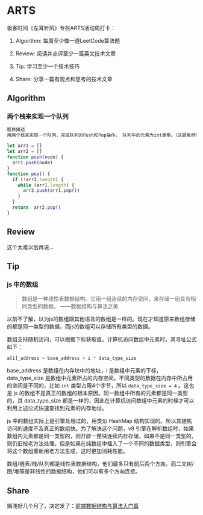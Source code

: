 # ARTS

极客时间《左耳听风》专栏ARTS活动周打卡：

1. Algorithm: 每周至少做一道LeetCode算法题

2. Review: 阅读并点评至少一篇英文技术文章

3. Tip: 学习至少一个技术技巧

4. Share: 分享一篇有观点和思考的技术文章

## Algorithm

### 两个栈来实现一个队列

```html
题目描述
用两个栈来实现一个队列，完成队列的Push和Pop操作。 队列中的元素为int类型。（这题虽然实现很简单，但是逻辑还是有点绕的）
```

```js
let arr1 = []
let arr2 = []
function push(node) {
  arr1.push(node)
}
function pop() {
  if (!arr2.length) {
    while (arr1.length) {
      arr2.push(arr1.pop())
    }
  }
  return  arr2.pop()
}
```

## Review

这个太难以后再说...

## Tip

### js 中的数组

> 数组是一种线性表数据结构。它用一组连续的内存空间，来存储一组具有相同类型的数据。 ——数据结构与算法之美

以前不了解，以为js的数组跟其他语言的数组是一样的。现在才知道原来数组存储的都是同一类型的数据，而js的数组可以存储所有类型的数据。

数组支持随机访问，可以根据下标获取值。计算机访问数组中元素时，其寻址公式如下：

```js
a[i]_address = base_address + i * data_type_size
```

base_address 是数组在内存块中的地址，i 是数组中元素的下标，data_type_size 是数组中元素所占的内存空间。不同类型的数据在内存中所占用的空间是不同的，比如 `int` 类型占用4个字节，所以 `data_type_size = 4` 。这也是 js 的数组不是真正的数组的根本原因。同一数组中所有的元素都是同一类型的，其 data_type_size 都是一样的，因此在计算机访问数组中元素的时候才可以利用上述公式快速查找到元素的内存地址。

js 中的数组实际上是引擎处理过的，用类似 HashMap 结构实现的。所以其随机访问的速度不及真正的数组快。为了解决这个问题，v8 引擎在解析数组时，如果数组内元素都是同一类型的，则开辟一整块连续内存存储，如果不是同一类型的，则仍旧按老方法处理。但是如果在纯数组中插入了一个不同的数据类型，则引擎会将这个数组重新用老方法生成，这时更加消耗性能。

数组/链表/栈/队列都是线性表数据结构，他们最多只有前后两个方向。而二叉树/图/堆等是非线性的数据结构，他们可以有多个方向连接。

## Share

搁浅好几个月了，决定发了：[前端数据结构与算法入门篇](https://juejin.im/post/5d65ffa051882518e0056241)
